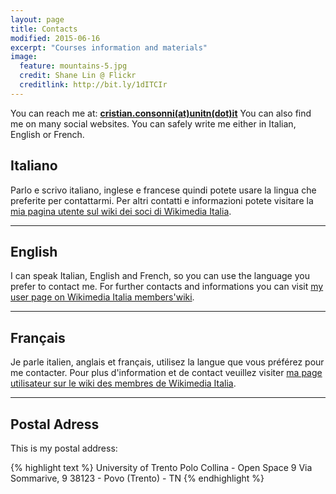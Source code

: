 ```yaml
---
layout: page
title: Contacts
modified: 2015-06-16
excerpt: "Courses information and materials"
image:
  feature: mountains-5.jpg
  credit: Shane Lin @ Flickr
  creditlink: http://bit.ly/1dITCIr
---
```


You can reach me at: **[cristian.consonni(at)unitn(dot)it](mailto:cristian.consonni(at)unitn(dot)it)**
You can also find me on many social websites. You can safely write me either in
Italian, English or French.

## Italiano

Parlo e scrivo italiano, inglese e francese quindi potete usare la lingua che
preferite per contattarmi. 
Per altri contatti e informazioni potete visitare la [mia pagina utente sul wiki dei soci di Wikimedia Italia](http://wiki.wikimedia.it/wiki/Utente:CristianCantoro).

---

## English

I can speak Italian, English and French, so you can use the language you prefer
to contact me.
For further contacts and informations you can visit [my user page on Wikimedia Italia members'wiki](http://wiki.wikimedia.it/wiki/Utente:CristianCantoro).

---

## Français

Je parle italien, anglais et français, utilisez la langue que vous préférez
pour me contacter.
Pour plus d'information et de contact veuillez visiter [ma page utilisateur sur le wiki des membres de Wikimedia Italia](http://wiki.wikimedia.it/wiki/Utente:CristianCantoro).

---

## Postal Adress

This is my postal address:

{% highlight text %}
University of Trento
Polo Collina - Open Space 9
Via Sommarive, 9
38123 - Povo (Trento) - TN
{% endhighlight %}